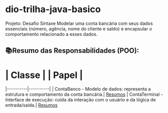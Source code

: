 # dio-trilha-java-basico
Projeto: Desafio Sintaxe
Modelar uma conta bancária com seus dados essenciais (número, agência, nome do cliente e saldo) e encapsular o comportamento relacionado a esses dados.

## 📚Resumo das Responsabilidades (POO):
# | Classe | | Papel |
|----------|----------|
| ContaBanco - Modelo de dados: representa a estrutura e comportamento da conta bancária.| [Resumos]()
| ContaTerminal - Interface de execução: cuida da interação com o usuário e da lógica de entrada/saída.| [Resumos]()
